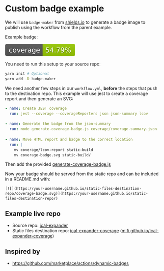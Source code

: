 # Custom badge example

We will use `badge-maker` from [shields.io](https://github.com/badges/shields) to generate a badge image to publish using the workflow from the parent example.

Example badge:

![](example.svg)

You need to run this setup to your source repo:

```bash
yarn init # Optional
yarn add -D badge-maker
```

We need another few steps in our `workflow.yml`, **before** the steps that push to the destination repo. This example will use jest to create a coverage report and then generate an SVG:

```yml
- name: Create JEST coverage
  run: jest --coverage --coverageReporters json json-summary lcov

- name: Generate the badge from the json-summary
  run: node generate-coverage-badge.js coverage/coverage-summary.json

- name: Move HTML report and badge to the correct location
  run: |
    mv coverage/lcov-report static-build
    mv coverage-badge.svg static-build/
```

Then add the provided [generate-coverage-badge.js](generate-coverage-badge.js)

Now your badge should be served from the static repo and can be included in a README.md with:
```
[![](https://your-username.github.io/static-files-destination-repo/coverage-badge.svg)](https://your-username.github.io/static-files-destination-repo/)
```

## Example live repo

- Source repo: [ical-expander](https://github.com/mifi/ical-expander)
- Static files destination repo: [ical-expander-coverage](https://github.com/mifi/ical-expander-coverage) ([mifi.github.io/ical-expander-coverage](https://mifi.github.io/ical-expander-coverage/ical-expander))

## Inspired by

- https://github.com/marketplace/actions/dynamic-badges